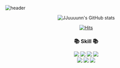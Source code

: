 ![header](https://capsule-render.vercel.app/api?type=Soft&color=0:0a2843,100:0b5191&height=130&section=header&text=JJuuuunn&fontSize=90&fontColor=009999)
 
<div align="center">
  
  ![JJuuuunn's GitHub stats](https://github-readme-stats.vercel.app/api?username=JJuuuunn&show_icons=true&theme=tokyonight)
  
  [![Hits](https://hits.seeyoufarm.com/api/count/incr/badge.svg?url=https%3A%2F%2Fgithub.com%2FJJuuuunn%2Fhit-counter&count_bg=%23201EA4&title_bg=%23555555&icon=&icon_color=%23E7E7E7&title=hits&edge_flat=false)](https://hits.seeyoufarm.com)

</div> 

<h3 align="center"><b>📚 Skill 📚</b></h3>

<p align="center">
    <img src="https://img.shields.io/badge/JAVA-6DB33F?style=for-the-badge&logo=java&logoColor=white">
    <img src="https://img.shields.io/badge/Spring-6DB33F?style=for-the-badge&logo=Spring&logoColor=white"> 
    <img src="https://img.shields.io/badge/Spring Boot-6DB33F?style=for-the-badge&logo=SpringBoot&logoColor=white">
    <img src="https://img.shields.io/badge/JPA-6DB33F?style=for-the-badge&logo=Hibernate&logoColor=white">
  </br>
    <img src="https://img.shields.io/badge/mybatis-4479A1?style=for-the-badge&logo=mybatis&logoColor=white">
    <img src="https://img.shields.io/badge/querydsl-4479A1?style=for-the-badge&logo=mybatis&logoColor=white">
    <img src="https://img.shields.io/badge/mysql-4479A1?style=for-the-badge&logo=mysql&logoColor=white">
  </p>

<!--
**JJuuuunn/JJuuuunn** is a ✨ _special_ ✨ repository because its `README.md` (this file) appears on your GitHub profile.

Here are some ideas to get you started:

- 🔭 I’m currently working on ...
- 🌱 I’m currently learning ...
- 👯 I’m looking to collaborate on ...
- 🤔 I’m looking for help with ...
- 💬 Ask me about ...
- 📫 How to reach me: ...
- 😄 Pronouns: ...
- ⚡ Fun fact: ...
 -->
